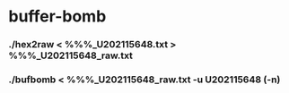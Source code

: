 # buffer-bomb

### \./hex2raw < %%%_U202115648.txt > %%%_U202115648_raw.txt

### ./bufbomb < %%%_U202115648_raw.txt -u U202115648 (-n)

